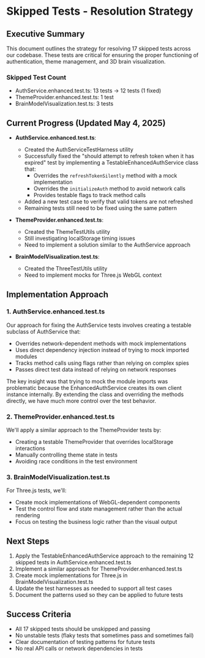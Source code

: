 # Skipped Tests - Resolution Strategy

## Executive Summary

This document outlines the strategy for resolving 17 skipped tests across our codebase. These tests are critical for ensuring the proper functioning of authentication, theme management, and 3D brain visualization.

### Skipped Test Count
- AuthService.enhanced.test.ts: 13 tests -> 12 tests (1 fixed)
- ThemeProvider.enhanced.test.ts: 1 test
- BrainModelVisualization.test.ts: 3 tests

## Current Progress (Updated May 4, 2025)

- **AuthService.enhanced.test.ts**: 
  - Created the AuthServiceTestHarness utility
  - Successfully fixed the "should attempt to refresh token when it has expired" test by implementing a TestableEnhancedAuthService class that:
    - Overrides the `refreshTokenSilently` method with a mock implementation
    - Overrides the `initializeAuth` method to avoid network calls
    - Provides testable flags to track method calls
  - Added a new test case to verify that valid tokens are not refreshed
  - Remaining tests still need to be fixed using the same pattern

- **ThemeProvider.enhanced.test.ts**:
  - Created the ThemeTestUtils utility
  - Still investigating localStorage timing issues
  - Need to implement a solution similar to the AuthService approach

- **BrainModelVisualization.test.ts**:
  - Created the ThreeTestUtils utility
  - Need to implement mocks for Three.js WebGL context

## Implementation Approach

### 1. AuthService.enhanced.test.ts

Our approach for fixing the AuthService tests involves creating a testable subclass of AuthService that:

- Overrides network-dependent methods with mock implementations
- Uses direct dependency injection instead of trying to mock imported modules
- Tracks method calls using flags rather than relying on complex spies
- Passes direct test data instead of relying on network responses

The key insight was that trying to mock the module imports was problematic because the EnhancedAuthService creates its own client instance internally. By extending the class and overriding the methods directly, we have much more control over the test behavior.

### 2. ThemeProvider.enhanced.test.ts

We'll apply a similar approach to the ThemeProvider tests by:

- Creating a testable ThemeProvider that overrides localStorage interactions
- Manually controlling theme state in tests
- Avoiding race conditions in the test environment

### 3. BrainModelVisualization.test.ts

For Three.js tests, we'll:

- Create mock implementations of WebGL-dependent components
- Test the control flow and state management rather than the actual rendering
- Focus on testing the business logic rather than the visual output

## Next Steps

1. Apply the TestableEnhancedAuthService approach to the remaining 12 skipped tests in AuthService.enhanced.test.ts
2. Implement a similar approach for ThemeProvider.enhanced.test.ts
3. Create mock implementations for Three.js in BrainModelVisualization.test.ts
4. Update the test harnesses as needed to support all test cases
5. Document the patterns used so they can be applied to future tests

## Success Criteria

- All 17 skipped tests should be unskipped and passing
- No unstable tests (flaky tests that sometimes pass and sometimes fail)
- Clear documentation of testing patterns for future tests
- No real API calls or network dependencies in tests
